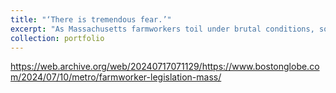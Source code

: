 ```yaml
---
title: "‘There is tremendous fear.’"
excerpt: "As Massachusetts farmworkers toil under brutal conditions, some push for legislative change <be<br/><img src='/images/farmworkers_image.jpg'>"
collection: portfolio
---
```


https://web.archive.org/web/20240717071129/https://www.bostonglobe.com/2024/07/10/metro/farmworker-legislation-mass/ 

